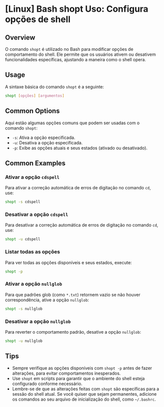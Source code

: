 # [Linux] Bash shopt Uso: Configura opções de shell

## Overview
O comando `shopt` é utilizado no Bash para modificar opções de comportamento do shell. Ele permite que os usuários ativem ou desativem funcionalidades específicas, ajustando a maneira como o shell opera.

## Usage
A sintaxe básica do comando `shopt` é a seguinte:

```bash
shopt [opções] [argumentos]
```

## Common Options
Aqui estão algumas opções comuns que podem ser usadas com o comando `shopt`:

- `-s`: Ativa a opção especificada.
- `-u`: Desativa a opção especificada.
- `-p`: Exibe as opções atuais e seus estados (ativado ou desativado).

## Common Examples

### Ativar a opção `cdspell`
Para ativar a correção automática de erros de digitação no comando `cd`, use:

```bash
shopt -s cdspell
```

### Desativar a opção `cdspell`
Para desativar a correção automática de erros de digitação no comando `cd`, use:

```bash
shopt -u cdspell
```

### Listar todas as opções
Para ver todas as opções disponíveis e seus estados, execute:

```bash
shopt -p
```

### Ativar a opção `nullglob`
Para que padrões glob (como `*.txt`) retornem vazio se não houver correspondência, ative a opção `nullglob`:

```bash
shopt -s nullglob
```

### Desativar a opção `nullglob`
Para reverter o comportamento padrão, desative a opção `nullglob`:

```bash
shopt -u nullglob
```

## Tips
- Sempre verifique as opções disponíveis com `shopt -p` antes de fazer alterações, para evitar comportamentos inesperados.
- Use `shopt` em scripts para garantir que o ambiente do shell esteja configurado conforme necessário.
- Lembre-se de que as alterações feitas com `shopt` são específicas para a sessão do shell atual. Se você quiser que sejam permanentes, adicione os comandos ao seu arquivo de inicialização do shell, como `~/.bashrc`.